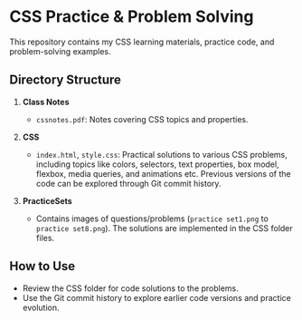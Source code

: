 # CSS Practice & Problem Solving

This repository contains my CSS learning materials, practice code, and problem-solving examples.

## Directory Structure

1. **Class Notes**  
   - `cssnotes.pdf`: Notes covering CSS topics and properties.

2. **CSS**  
   - `index.html`, `style.css`: Practical solutions to various CSS problems, including topics like colors, selectors, text properties, box model, flexbox, media queries, and animations etc. Previous versions of the code can be explored through Git commit history.

3. **PracticeSets**  
   - Contains images of questions/problems (`practice set1.png` to `practice set8.png`). The solutions are implemented in the CSS folder files.

## How to Use

- Review the CSS folder for code solutions to the problems.  
- Use the Git commit history to explore earlier code versions and practice evolution.
